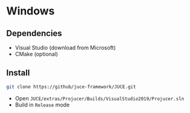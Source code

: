 # Windows

## Dependencies

- Visual Studio (download from Microsoft)
- CMake (optional)

## Install

```sh
git clone https://github/juce-framework/JUCE.git
```

- Open `JUCE/extras/Projucer/Builds/VisualStudio2019/Projucer.sln`
- Build in `Release` mode
